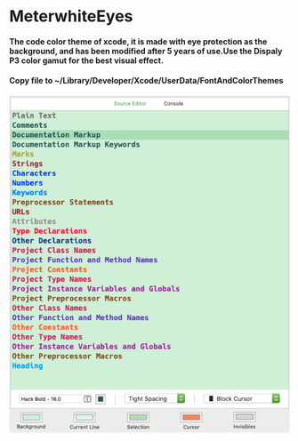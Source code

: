 # MeterwhiteEyes

#### The code color theme of xcode, it is made with eye protection as the background, and has been modified after 5 years of use.Use the Dispaly P3 color gamut for the best visual effect.
#### Copy file to ~/Library/Developer/Xcode/UserData/FontAndColorThemes

![MeterwhiteEyes icon](https://raw.githubusercontent.com/Meterwhite/MeterwhiteEyes/main/Image.png)
